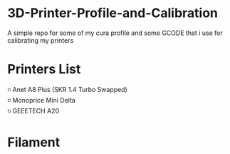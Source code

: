 # 3D-Printer-Profile-and-Calibration
A simple repo for some of my cura profile and some GCODE that i use for calibrating my printers

# Printers List
<p> 
◽ Anet A8 Plus (SKR 1.4 Turbo Swapped) <br>
◽ Monoprice Mini Delta <br>
◽ GEEETECH A20<br>
</p>

# Filament
<p>
    
</p>
